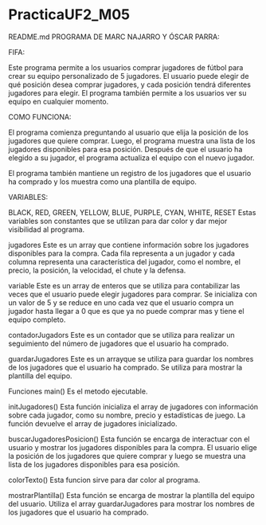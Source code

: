 # PracticaUF2_M05

README.md
PROGRAMA DE MARC NAJARRO Y ÓSCAR PARRA:

FIFA:

Este programa permite a los usuarios comprar jugadores de fútbol para crear su equipo personalizado de 5 jugadores. El usuario puede elegir de qué posición desea comprar jugadores, y cada posición tendrá diferentes jugadores para elegir. El programa también permite a los usuarios ver su equipo en cualquier momento.

COMO FUNCIONA:

El programa comienza preguntando al usuario que elija la posición de los jugadores que quiere comprar. Luego, el programa muestra una lista de los jugadores disponibles para esa posición. Después de que el usuario ha elegido a su jugador, el programa actualiza el equipo con el nuevo jugador.

El programa también mantiene un registro de los jugadores que el usuario ha comprado y los muestra como una plantilla de equipo.

VARIABLES:

BLACK, RED, GREEN, YELLOW, BLUE, PURPLE, CYAN, WHITE, RESET Estas variables son constantes que se utilizan para dar color y dar mejor visibilidad al programa.

jugadores Este es un array que contiene información sobre los jugadores disponibles para la compra. Cada fila representa a un jugador y cada columna representa una característica del jugador, como el nombre, el precio, la posición, la velocidad, el chute y la defensa.

variable Este es un array de enteros que se utiliza para contabilizar las veces que el usuario puede elegir jugadores para comprar. Se inicializa con un valor de 5 y se reduce en uno cada vez que el usuario compra un jugador hasta llegar a 0 que es que ya no puede comprar mas y tiene el equipo completo.

contadorJugadors Este es un contador que se utiliza para realizar un seguimiento del número de jugadores que el usuario ha comprado.

guardarJugadores Este es un arrayque se utiliza para guardar los nombres de los jugadores que el usuario ha comprado. Se utiliza para mostrar la plantilla del equipo.

Funciones main() Es el metodo ejecutable.

initJugadores() Esta función inicializa el array de jugadores con información sobre cada jugador, como su nombre, precio y estadísticas de juego. La función devuelve el array de jugadores inicializado.

buscarJugadoresPosicion() Esta función se encarga de interactuar con el usuario y mostrar los jugadores disponibles para la compra. El usuario elige la posición de los jugadores que quiere comprar y luego se muestra una lista de los jugadores disponibles para esa posición.

colorTexto() Esta funcion sirve para dar color al programa.

mostrarPlantilla() Esta función se encarga de mostrar la plantilla del equipo del usuario. Utiliza el array guardarJugadores para mostrar los nombres de los jugadores que el usuario ha comprado.
